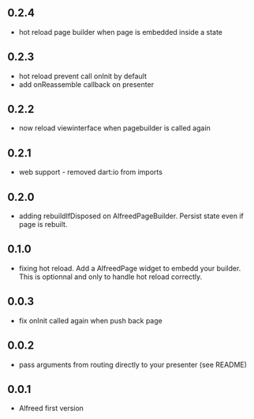 ## 0.2.4
- hot reload page builder when page is embedded inside a state

## 0.2.3
- hot reload prevent call onInit by default
- add onReassemble callback on presenter

## 0.2.2
- now reload viewinterface when pagebuilder is called again

## 0.2.1
- web support - removed dart:io from imports

## 0.2.0
- adding rebuildIfDisposed on AlfreedPageBuilder. Persist state even if page is rebuilt.  

## 0.1.0
- fixing hot reload. Add a AlfreedPage widget to embedd your builder. This is optionnal and only to handle hot reload correctly. 

## 0.0.3
- fix onInit called again when push back page

## 0.0.2
- pass arguments from routing directly to your presenter (see README)

## 0.0.1
- Alfreed first version
